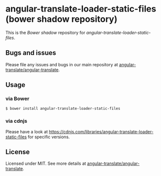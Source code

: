 # angular-translate-loader-static-files (bower shadow repository)

This is the _Bower shadow_ repository for *angular-translate-loader-static-files*.

## Bugs and issues

Please file any issues and bugs in our main repository at [angular-translate/angular-translate](https://github.com/angular-translate/angular-translate/issues).

## Usage

### via Bower

```bash
$ bower install angular-translate-loader-static-files
```

### via cdnjs

Please have a look at https://cdnjs.com/libraries/angular-translate-loader-static-files for specific versions.

## License

Licensed under MIT. See more details at [angular-translate/angular-translate](https://github.com/angular-translate/angular-translate).
